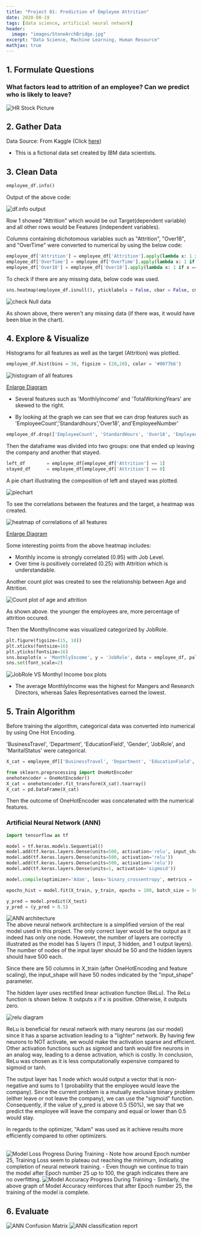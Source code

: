 ```yaml
---
title: "Project 01: Prediction of Employee Attrition"
date: 2020-08-19
tags: [data science, artificial neural network]
header:
  image: "images/StoneArchBridge.jpg"
excerpt: "Data Science, Machine Learning, Human Resource"
mathjax: true
---
```




## 1. Formulate Questions

### What factors lead to attrition of an employee? Can we predict who is likely to leave?

<img src="{{site.url}}{{site.baseurl}}/images/Project01-HR/HRPic.jpg" alt="HR Stock Picture">

## 2. Gather Data

Data Source: From Kaggle (Click [here](https://www.kaggle.com/pavansubhasht/ibm-hr-analytics-attrition-dataset))
-  This is a fictional data set created by IBM data scientists.

## 3. Clean Data

```python
employee_df.info()
```
Output of the above code:

<img src="{{site.url}}{{site.baseurl}}/images/Project01-HR/dataInfo.JPG" alt="df.info output">

Row 1 showed "Attrition" which would be out Target(dependent variable) and all other rows would be Features (independent variables).

Columns containing dichotomous variables such as "Attrition", "Over18", and "OverTime" were converted to numerical by using the below code:


```python
employee_df['Attrition'] = employee_df['Attrition'].apply(lambda x: 1 if x == 'Yes' else 0)
employee_df['OverTime'] = employee_df['OverTime'].apply(lambda x: 1 if x == 'Yes' else 0)
employee_df['Over18'] = employee_df['Over18'].apply(lambda x: 1 if x == 'Y' else 0)
```

To check if there are any missing data, below code was used.
```python
sns.heatmap(employee_df.isnull(), yticklabels = False, cbar = False, cmap="Blues")
```
<img src="{{site.url}}{{site.baseurl}}/images/Project01-HR/isNull.png" alt="check Null data">

As shown above, there weren't any missing data (if there was, it would have been blue in the chart).

## 4. Explore & Visualize

Histograms for all features as well as the target (Attrition) was plotted.



```python
employee_df.hist(bins = 30, figsize = (20,20), color = '#0077b6')
```

<img src="{{site.url}}{{site.baseurl}}/images/Project01-HR/AllFeaturesGraphed.png" alt="histogram of all features">

[Enlarge Diagram](https://yoonkwon-yi.github.io/images/Project01-HR/AllFeaturesGraphed.png)

* Several features such as 'MonthlyIncome' and 'TotalWorkingYears' are skewed to the right.

* By looking at the graph we can see that we can drop features such as 'EmployeeCount','Standardhours','Over18', and'EmployeeNumber'


```python
employee_df.drop(['EmployeeCount', 'StandardHours', 'Over18', 'EmployeeNumber'], axis=1, inplace=True)
```

Then the dataframe was divided into two groups: one that ended up leaving the company and another that stayed.


```python
left_df        = employee_df[employee_df['Attrition'] == 1]
stayed_df      = employee_df[employee_df['Attrition'] == 0]
```

A pie chart illustrating the composition of left and stayed was plotted.


<img src="{{site.url}}{{site.baseurl}}/images/Project01-HR/piechart.png" alt="piechart" class= "center">

To see the correlations between the features and the target, a heatmap was created.

<img src="{{site.url}}{{site.baseurl}}/images/Project01-HR/correlations.png" alt="heatmap of correlations of all features">

[Enlarge Diagram](https://yoonkwon-yi.github.io/images/Project01-HR/correlations.png)

Some interesting points from the above heatmap includes:

- Monthly income is strongly correlated (0.95) with Job Level.
- Over time is positively correlated (0.25) with Attrition which is understandable.


Another count plot was created to see the relationship between Age and Attrition.


<img src="{{site.url}}{{site.baseurl}}/images/Project01-HR/AgeAttrition.png" alt="Count plot of age and attrition">

As shown above. the younger the employees are, more percentage of attrition occured.


Then the MonthylIncome was visualized categorized by JobRole.

```python
plt.figure(figsize=(15, 10))
plt.xticks(fontsize=16)
plt.yticks(fontsize=16)
sns.boxplot(x = 'MonthlyIncome', y = 'JobRole', data = employee_df, palette='pastel')
sns.set(font_scale=2)
```

<img src="{{site.url}}{{site.baseurl}}/images/Project01-HR/JobeRoleVSIncome.png" alt="JobRole VS Monthyl Income box plots">

- The average MonthlyIncome was the highest for Mangers and Research Directors, whereas Sales Representatives earned the lowest.

## 5. Train Algorithm

Before training the algorithm, categorical data was converted into numerical by using One Hot Encoding.

'BusinessTravel', 'Department', 'EducationField', 'Gender', 'JobRole', and 'MaritalStatus' were categorical.

```python
X_cat = employee_df[['BusinessTravel', 'Department', 'EducationField', 'Gender', 'JobRole', 'MaritalStatus']]

from sklearn.preprocessing import OneHotEncoder
onehotencoder = OneHotEncoder()
X_cat = onehotencoder.fit_transform(X_cat).toarray()
X_cat = pd.DataFrame(X_cat)
```

Then the outcome of OneHotEncoder was concatenated with the numerical features.

### Artificial Neural Network (ANN)

```python
import tensorflow as tf

model = tf.keras.models.Sequential()
model.add(tf.keras.layers.Dense(units=500, activation='relu', input_shape=(50, )))
model.add(tf.keras.layers.Dense(units=500, activation='relu'))
model.add(tf.keras.layers.Dense(units=500, activation='relu'))
model.add(tf.keras.layers.Dense(units=1, activation='sigmoid'))

model.compile(optimizer='Adam', loss='binary_crossentropy', metrics = ['accuracy'])

epochs_hist = model.fit(X_train, y_train, epochs = 100, batch_size = 50)

y_pred = model.predict(X_test)
y_pred = (y_pred > 0.5)

```
<img src="{{site.url}}{{site.baseurl}}/images/Project01-HR/ANNDiagram.JPG" alt="ANN architecture">

<br />
The above neural network architecture is a simplified version of the real model used in this project. The only correct layer would be the output as it indeed has only one node. However, the number of layers are correctly illustrated as the model has 5 layers (1 input, 3 hidden, and 1 output layers). The number of nodes of the input layer should be 50 and the hidden layers should have 500 each.

Since there are 50 columns in X_train (after OneHotEncoding and feature scaling), the input_shape will have 50 nodes indicated by the "input_shape" parameter.

The hidden layer uses rectified linear activation function (ReLu). The ReLu function is shown below. It outputs x if x is positive. Otherwise, it outputs zero.

<img src="{{site.url}}{{site.baseurl}}/images/Project01-HR/relu.jpg" alt="relu diagram">

ReLu is beneficial for neural network with many neurons (as our model) since it has a sparse activation leading to a "lighter" network. By having few neurons to NOT activate, we would make the activation sparse and efficient. Other activation functions such as sigmoid and tanh would fire neurons in an analog way, leading to a dense activation, which is costly. In conclusion, ReLu was chosen as it is less computationally expensive compared to sigmoid or tanh.

The output layer has 1 node which would output a vector that is non-negative and sums to 1 (probability that the employee would leave the company). Since the current problem is a mutually exclusive binary problem (either leave or not leave the company), we can use the "sigmoid" function. Consequently, if the value of y_pred is above 0.5 (50%), we say that we predict the employee will leave the company and equal or lower than 0.5 would stay.

In regards to the optimizer, "Adam" was used as it achieve results more efficiently compared to other optimizers.

<br />

<img src="{{site.url}}{{site.baseurl}}/images/Project01-HR/ANNLoss.png" alt="Model Loss Progress During Training">
- Note how around Epoch number 25, Training Loss seem to plateau out reaching the minimum, indicating completion of neural network training.
- Even though we continue to train the model after Epoch number 25 up to 100, the graph indicates there are no overfitting.

<img src="{{site.url}}{{site.baseurl}}/images/Project01-HR/ANNAccuracy.png" alt="Model Accuracy Progress During Training">
- Similarly, the above graph of Model Accuracy reinforces that after Epoch number 25, the training of the model is complete.



## 6. Evaluate
<img src="{{site.url}}{{site.baseurl}}/images/Project01-HR/ANNCM.png" alt="ANN Confusion Matrix">

<img src="{{site.url}}{{site.baseurl}}/images/Project01-HR/ANNScores.JPG" alt="ANN classification report">






<!--
Here's some basic text.

And here's some *italics*

Here's some **bold** text. -->
<!--
What about a [link](https://github.com/yoonkwon-yi)?
Here's a bulleted list:

* First item
+ Second item
- Third item


Here's a numbered list:
1. First
2. Second
3. Third -->

<!--
Python code block:

```python
import numpy as np

def test_function(x,y):
  z= np.sum(x,y)
  return z
``` -->

<!--
Here's some inline code 'x+y'

Here's an image:
<img src="{{site.url}}{{site.baseurl}}/images/DominicYiPortrait.jpg" alt="linearly separable data">


Here's another image using Kramdown:
![alt]({{site.url}}{{site.baseurl}}/images/DominicYiPortrait.jpg)

Here's some math:
$$z=x+y$$

You can also put it inline $$z=x+y$$ -->
